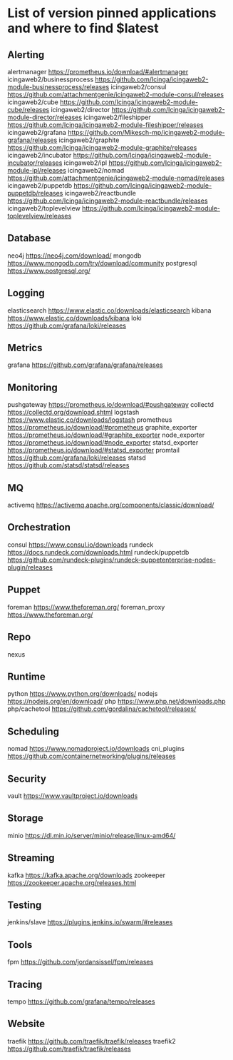 # List of version pinned applications and where to find $latest

## Alerting
alertmanager               https://prometheus.io/download/#alertmanager
icingaweb2/businessprocess https://github.com/Icinga/icingaweb2-module-businessprocess/releases
icingaweb2/consul          https://github.com/attachmentgenie/icingaweb2-module-consul/releases
icingaweb2/cube            https://github.com/Icinga/icingaweb2-module-cube/releases
icingaweb2/director        https://github.com/Icinga/icingaweb2-module-director/releases
icingaweb2/fileshipper     https://github.com/Icinga/icingaweb2-module-fileshipper/releases
icingaweb2/grafana         https://github.com/Mikesch-mp/icingaweb2-module-grafana/releases
icingaweb2/graphite        https://github.com/Icinga/icingaweb2-module-graphite/releases
icingaweb2/incubator       https://github.com/Icinga/icingaweb2-module-incubator/releases
icingaweb2/ipl             https://github.com/Icinga/icingaweb2-module-ipl/releases
icingaweb2/nomad           https://github.com/attachmentgenie/icingaweb2-module-nomad/releases
icingaweb2/puppetdb        https://github.com/Icinga/icingaweb2-module-puppetdb/releases
icingaweb2/reactbundle     https://github.com/Icinga/icingaweb2-module-reactbundle/releases
icingaweb2/toplevelview    https://github.com/Icinga/icingaweb2-module-toplevelview/releases

## Database
neo4j      https://neo4j.com/download/
mongodb    https://www.mongodb.com/try/download/community
postgresql https://www.postgresql.org/

## Logging
elasticsearch https://www.elastic.co/downloads/elasticsearch
kibana        https://www.elastic.co/downloads/kibana
loki          https://github.com/grafana/loki/releases

## Metrics
grafana https://github.com/grafana/grafana/releases

## Monitoring
pushgateway       https://prometheus.io/download/#pushgateway
collectd          https://collectd.org/download.shtml
logstash          https://www.elastic.co/downloads/logstash
prometheus        https://prometheus.io/download/#prometheus
graphite_exporter https://prometheus.io/download/#graphite_exporter
node_exporter     https://prometheus.io/download/#node_exporter
statsd_exporter   https://prometheus.io/download/#statsd_exporter
promtail          https://github.com/grafana/loki/releases
statsd            https://github.com/statsd/statsd/releases

## MQ
activemq https://activemq.apache.org/components/classic/download/

## Orchestration
consul           https://www.consul.io/downloads
rundeck          https://docs.rundeck.com/downloads.html
rundeck/puppetdb https://github.com/rundeck-plugins/rundeck-puppetenterprise-nodes-plugin/releases

## Puppet
foreman       https://www.theforeman.org/
foreman_proxy https://www.theforeman.org/

## Repo
nexus 

## Runtime
python        https://www.python.org/downloads/
nodejs        https://nodejs.org/en/download/
php           https://www.php.net/downloads.php
php/cachetool https://github.com/gordalina/cachetool/releases/

## Scheduling
nomad       https://www.nomadproject.io/downloads
cni_plugins https://github.com/containernetworking/plugins/releases

## Security
vault https://www.vaultproject.io/downloads

## Storage
minio https://dl.min.io/server/minio/release/linux-amd64/

## Streaming
kafka     https://kafka.apache.org/downloads
zookeeper https://zookeeper.apache.org/releases.html

## Testing
jenkins/slave https://plugins.jenkins.io/swarm/#releases

## Tools
fpm      https://github.com/jordansissel/fpm/releases

## Tracing
tempo    https://github.com/grafana/tempo/releases

## Website
traefik  https://github.com/traefik/traefik/releases
traefik2 https://github.com/traefik/traefik/releases